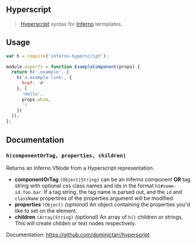 Hyperscript
---
> [Hyperscript](https://github.com/dominictarr/hyperscript) syntax for [Inferno](https://github.com/trueadm/inferno) termplates.

## Usage

```javascript
var h = require('inferno-hyperscript');

module.exports = function ExampleComponent(props) {
  return h('.example', [
    h('a.example-link', {
      href: '#'
    }, [
      'Hello',
      props.whom,
      '!'
    ])
  ]);
};
```

## Documentation

### `h(componentOrTag, properties, children)`

Returns an Inferno VNode from a Hyperscript representation.

* **componentOrTag** `(Object|String)` can be an Inferno component **OR** tag string with optional css class names and ids in the format `h1#some-id.foo.bar`.
  If a tag string, the tag name is parsed out, and the `id` and `className` propertires of the properties argument will be modified.
* **properties** `(Object)` *(optional)* An object containing the properties you'd like to set on the element.
* **children** `(Array|String)` *(optional)* An array of `h()` children or strings, This will create childen or text nodes respectively.


Documentation: <https://github.com/dominictarr/hyperscript>


